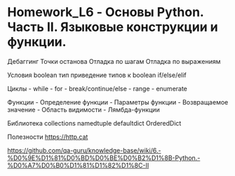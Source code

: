 # Homework_L6 - Основы Python. Часть II. Языковые конструкции и функции.

Дебаггинг
    Точки останова
    Отладка по шагам
    Отладка по выражениям

Условия
    boolean тип
    приведение типов к boolean
    if/else/elif

Циклы
    - while
    - for
    - break/continue/else
    - range
    - enumerate

Функции
    - Определение функции
    - Параметры функции
    - Возвращаемое значение
    - Область видимости
    - Лямбда-функции

Библиотека collections
    namedtuple
    defaultdict
    OrderedDict

Полезности
    https://http.cat


https://github.com/qa-guru/knowledge-base/wiki/6.-%D0%9E%D1%81%D0%BD%D0%BE%D0%B2%D1%8B-Python.-%D0%A7%D0%B0%D1%81%D1%82%D1%8C-II
